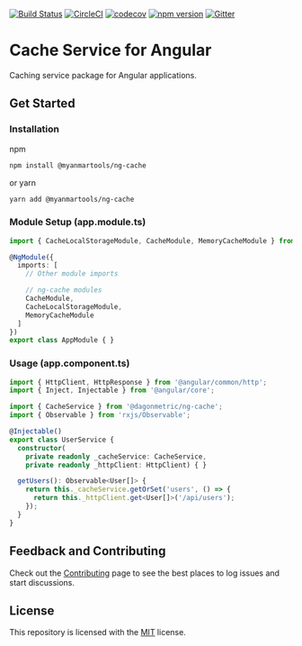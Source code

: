 [![Build Status](https://dev.azure.com/DagonMetric/ng-cache/_apis/build/status/DagonMetric.ng-cache?branchName=master)](https://dev.azure.com/DagonMetric/ng-cache/_build/latest?definitionId=13&branchName=master)
[![CircleCI](https://circleci.com/gh/DagonMetric/ng-cache/tree/master.svg?style=svg)](https://circleci.com/gh/DagonMetric/ng-cache/tree/master)
[![codecov](https://codecov.io/gh/DagonMetric/ng-cache/branch/master/graph/badge.svg)](https://codecov.io/gh/DagonMetric/ng-cache)
[![npm version](https://img.shields.io/npm/v/@dagonmetric/ng-cache.svg)](https://www.npmjs.com/package/@dagonmetric/ng-cache)
[![Gitter](https://badges.gitter.im/DagonMetric/general.svg)](https://gitter.im/DagonMetric/general?utm_source=badge&utm_medium=badge&utm_campaign=pr-badge)

# Cache Service for Angular

Caching service package for Angular applications.

## Get Started

### Installation

npm

```bash
npm install @myanmartools/ng-cache
```

or yarn

```bash
yarn add @myanmartools/ng-cache
```

### Module Setup (app.module.ts)

```typescript
import { CacheLocalStorageModule, CacheModule, MemoryCacheModule } from '@dagonmetric/ng-cache';

@NgModule({
  imports: [
    // Other module imports

    // ng-cache modules
    CacheModule,
    CacheLocalStorageModule,
    MemoryCacheModule
  ]
})
export class AppModule { }
```

### Usage (app.component.ts)

```typescript
import { HttpClient, HttpResponse } from '@angular/common/http';
import { Inject, Injectable } from '@angular/core';

import { CacheService } from '@dagonmetric/ng-cache';
import { Observable } from 'rxjs/Observable';

@Injectable()
export class UserService {
  constructor(
    private readonly _cacheService: CacheService,
    private readonly _httpClient: HttpClient) { }

  getUsers(): Observable<User[]> {
    return this._cacheService.getOrSet('users', () => {
      return this._httpClient.get<User[]>('/api/users');
    });
  }
}
```

## Feedback and Contributing

Check out the [Contributing](https://github.com/DagonMetric/ng-cache/blob/master/CONTRIBUTING.md) page to see the best places to log issues and start discussions.

## License

This repository is licensed with the [MIT](https://github.com/DagonMetric/ng-cache/blob/master/LICENSE) license.
